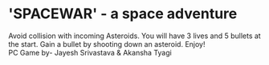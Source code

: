 # 'SPACEWAR' - a space adventure
Avoid collision with incoming Asteroids.
You will have 3 lives and 5 bullets at the start. Gain a bullet by shooting down an asteroid. Enjoy!  
PC Game by- Jayesh Srivastava & Akansha Tyagi
